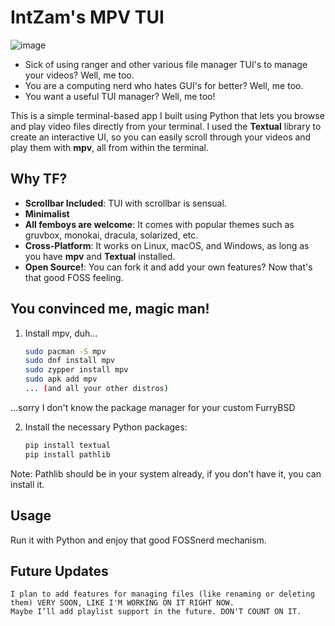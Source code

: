 # IntZam's MPV TUI
![image](https://github.com/user-attachments/assets/49b332a0-8958-4953-a900-0051cb155ee9)

- Sick of using ranger and other various file manager TUI's to manage your videos? Well, me too.
- You are a computing nerd who hates GUI's for better? Well, me too.
- You want a useful TUI manager? Well, me too!

This is a simple terminal-based app I built using Python that lets you browse and play video files directly from your terminal. I used the **Textual** library to create an interactive UI, so you can easily scroll through your videos and play them with **mpv**, all from within the terminal.

## Why TF?

- **Scrollbar Included**: TUI with scrollbar is sensual.
- **Minimalist**
- **All femboys are welcome**: It comes with popular themes such as gruvbox, monokai, dracula, solarized, etc. 
- **Cross-Platform**: It works on Linux, macOS, and Windows, as long as you have **mpv** and **Textual** installed.
- **Open Source!**: You can fork it and add your own features? Now that's that good FOSS feeling.

## You convinced me, magic man!

1. Install mpv, duh...
   ```bash
   sudo pacman -S mpv
   sudo dnf install mpv
   sudo zypper install mpv
   sudo apk add mpv
   ... (and all your other distros)

...sorry I don't know the package manager for your custom FurryBSD

2. Install the necessary Python packages:
   ```bash
   pip install textual
   pip install pathlib

Note: Pathlib should be in your system already, if you don't have it, you can install it.

## Usage
Run it with Python and enjoy that good FOSSnerd mechanism.


## Future Updates

    I plan to add features for managing files (like renaming or deleting them) VERY SOON, LIKE I'M WORKING ON IT RIGHT NOW.
    Maybe I’ll add playlist support in the future. DON'T COUNT ON IT.

